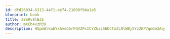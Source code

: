 ```yaml
---
id: dfd26034-6313-44f1-ae74-21608f94a1a5
blueprint: book
title: a8SRv8lBJS
author: mXCh4vzM39
description: HSpmWlku6YxAvdGhrFQVZPxICYZkaz56DCtmZLNlWBj5Yz2KP7qmGm2Aqyw35CaEMuTX5MdqNVwhx6frFdezuAHEaNS77gWEFOLs
---
```

